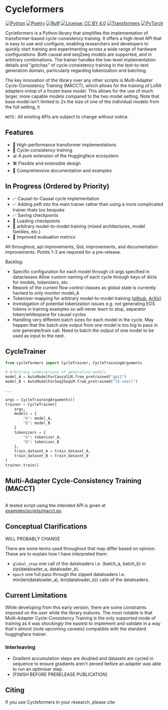 # Cycleformers

<div align="center">

[![Python](https://img.shields.io/badge/python-3.11-blue.svg)](https://www.python.org/downloads/)
[![Poetry](https://img.shields.io/endpoint?url=https://python-poetry.org/badge/v0.json)](https://python-poetry.org/)
[![Ruff](https://img.shields.io/badge/code%20style-ruff-000000.svg)](https://github.com/astral-sh/ruff)
[![License: CC BY 4.0](https://img.shields.io/badge/License-CC%20BY%204.0-lightgrey.svg)](https://creativecommons.org/licenses/by/4.0/)
[![Transformers](https://img.shields.io/badge/🤗_transformers-4.46.1-yellow.svg)](https://github.com/huggingface/transformers)
[![PyTorch](https://img.shields.io/badge/PyTorch-2.4-EE4C2C.svg)](https://pytorch.org/)

<!-- [![Build Status](https://github.com/wrmthorne/cycleformers/workflows/CI-Pipeline/badge.svg)](https://github.com/wrmthorne/cycleformers/actions) -->

</div>

Cycleformers is a Python library that simplifies the implementation of transformer-based cycle-consistency training. It offers a high-level API that is easy to use and configure, enabling researchers and developers to quickly start training and experimenting across a wide range of hardware configurations. Both causal and seq2seq models are supported, and in arbitrary combinations. The trainer handles the low-level implementation details and "gotchas" of cycle-consistency training in the text-to-text generation domain, particularly regarding tokenization and batching. 

The key innovation of the library over any other scripts is Multi-Adapter Cycle-Consistency Training (MACCT), which allows for the training of LoRA adapters ontop of a frozen base model. This allows for the use of much larger, more capable models compared to the two model setting. Note that base model isn't limited to 2x the size of one of the individual models from the full setting, it 

`NOTE:` All existing APIs are subject to change without notice.

## Features

- 🚀 High-performance transformer implementations
- 🔄 Cycle-consistency training
- 📊 A pure extension of the Huggingface ecosystem
- 🛠️ Flexible and extensible design
- 📝 Comprehensive documentation and examples

## In Progress (Ordered by Priority)

- ✅ Causal-to-Causal cycle implementation
- ✅ Adding peft into the main trainer rather than using a more complicated trainer thats too bespoke
- ✅ Saving checkpoints
- 🚧 Loading checkpoints
- 🚧 arbitrary model-to-model training (mixed architectures, model families, etc.)
- 🚧 Improved evaluation metrics

All throughout, api improvements, QoL improvements, and documentation improvements. Points 1-3 are required for a pre-release.

Backlog:
- Specific configuration for each model through cli args specified in dataclasses
Allow custom naming of each cycle through keys of dicts for models, tokenizers, etc.
- Rework of the current flow control classes as global state is currently hacked to only monitor model_A
- Tokenizer-mapping for arbitrary model-to-model training ([github](https://github.com/explosion/tokenizations/blob/master/note/blog_post.md), [ArXiv](https://arxiv.org/html/2411.00593v1))
- Investigation of potential tokenization issues e.g. not generating EOS tokens in training examples so will never learn to stop, separator token/whitespace for causal cycles
- Handling very different batch sizes for each model in the cycle. May happen that the batch size output from one model is too big to pass in one generate/train call. Need to batch the output of one model to be used as input to the next.

## CycleTrainer

```python
from cycleformers import CycleTrainer, CycleTrainingArguments

# Arbitrary combinations of generative models
model_A = AutoModelForCausalLM.from_pretrained("gpt2")
model_B = AutoModelForSeq2SeqLM.from_pretrained("t5-small")

...

args = CycleTrainingArguments()
trainer = CycleTrainer(
    args, 
    models = {
        "A": model_A,
        "B": model_B
    }
    tokenizers = {
        "A": tokenizer_A,
        "B": tokenizer_B
    },
    train_dataset_A = train_dataset_A,
    train_dataset_B = train_dataset_B
)
trainer.train()
```

## Multi-Adapter Cycle-Consistency Training (MACCT)

```python

```
A tested script using the intended API is given at [examples/scripts/macct.py](https://github.com/wrmthorne/cycleformers/tree/main/examples/scripts/macct.py).


## Conceptual Clarifications

WILL PROBABLY CHANGE

There are some terms used throughout that may differ based on opinion. These are to explain how I have interpreted them:
- `global_step` one call of the dataloaders i.e. (batch_a, batch_b) in zip(dataloader_a, dataloader_b).
- `epoch` one full pass through the zipped dataloaders i.e. min(len(dataloader_a), len(dataloader_b)) calls of the dataloaders.

## Current Limitations

While developing from this early version, there are some constraints imposed on the user while the library matures. The most notable is that Multi-Adapter Cycle-Consistency Training is the only supported mode of training as it was *shockingly* the easiest to implement and validate in a way that's almost (note upcoming caveats) compatible with the standard huggingface trainer.

### Interleaving

- Gradient accumulation steps are doubled and datasets are cycled in sequence to ensure gradients aren't zeroed before an adapter was able to run an optimiser step.
- [FINISH BEFORE PRERELEASE PUBLICATION]

## Citing

If you use Cycleformers in your research, please cite:

```bibtex
```